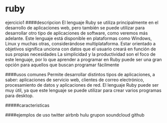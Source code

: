 # ruby
ejercicio1 
####descripcion
El lenguaje Ruby se utiliza principalmente en el desarrollo de aplicaciones web, pero también se puede utilizar para desarrollar otro tipo de aplicaciones de software, como veremos más adelante.
Este lenguaje está disponible en plataformas como Windows, Linux y muchas otras, considerándose multiplataforma.
Estar orientado a objetivos significa unciona con datos que el usuario creará en función de sus propias necesidades
La simplicidad y la productividad son el foco de este lenguaje, por lo que aprender a programar en Ruby puede ser una gran opción para aquellos que buscan programar fácilmente

####usos comunes
Permite desarrollar distintos tipos de aplicaciones, a saber: aplicaciones de servicio web, clientes de correo electrónico, procesamiento de datos y aplicaciones de red.
El lenguaje Ruby puede ser muy útil, ya que este lenguaje se puede utilizar para crear varios programas para desktop.

#####caracteristicas

####ejemplos de uso
twitter
airbnb
hulu
grupon
soundcloud
github
